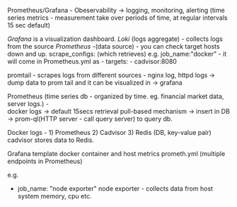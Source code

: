 Prometheus/Grafana -  Obeservability -> logging, monitoring, alerting (time series metrics - measurement take over periods of time, at regular intervals 15 sec default)

*Grafana* is a visualization dashboard. 
*Loki* (logs aggregate) - collects logs from the source 
*Prometheus* -(data source) - you can check target hosts down and up. scrape_configs: (which retrieves)
  e.g.       job_name:"docker" -   it will come in Prometheus.yml as - targets:
                                                                       - cadvisor:8080

promtail - scrapes logs from different sources - nginx log, httpd logs -> dump data to prom tail and it can be visualized in -> grafana

Prometheus (time series db - organized by time. eg. financial market data, server logs.) -  
      docker logs ->  default 15secs retrieval pull-based mechanism  -> insert in DB -> prom-ql(HTTP server - call query server) to query db. 

Docker logs -  1) Prometheus  2) Cadvisor 3) Redis (DB, key-value pair) 
                                  cadvisor stores data to Redis.

Grafana template docker container and host metrics
prometh.yml (multiple endpoints in Prometheus)

e.g. 
- job_name: "node exporter"
node exporter - collects data from host system memory, cpu etc.  


